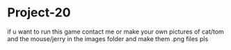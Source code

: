 # Project-20





if u want to run this game contact me or make your own pictures of cat/tom and the mouse/jerry in the images folder and make them .png files pls
